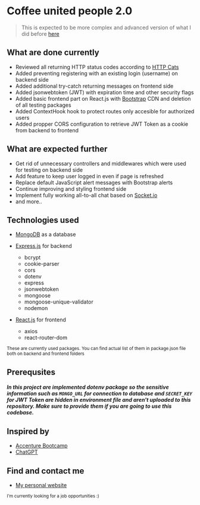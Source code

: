 # Coffee united people 2.0

> This is expected to be more complex and advanced version of what I did before [here](https://github.com/LaSTiqq/coffee-united-people)

## What are done currently

- Reviewed all returning HTTP status codes according to [HTTP Cats](https://http.cat/)
- Added preventing registering with an existing login (username) on backend side
- Added additional try-catch returning messages on frontend side
- Added jsonwebtoken (JWT) with expiration time and other security flags
- Added basic frontend part on React.js with [Bootstrap](https://getbootstrap.com/) CDN and deletion of all testing packages
- Added ContextHook hook to protect routes only accesible for authorized users
- Added propper CORS configuration to retrieve JWT Token as a cookie from backend to frontend

## What are expected further

- Get rid of unnecessary controllers and middlewares which were used for testing on backend side
- Add feature to keep user logged in even if page is refreshed
- Replace default JavaScript alert messages with Bootstrap alerts
- Continue improving and styling frontend side
- Implement fully working all-to-all chat based on [Socket.io](https://socket.io/)
- and more..

## Technologies used

- [MongoDB](https://www.mongodb.com/) as a database
- [Express.js](https://expressjs.com/) for backend

  - bcrypt
  - cookie-parser
  - cors
  - dotenv
  - express
  - jsonwebtoken
  - mongoose
  - mongoose-unique-validator
  - nodemon

- [React.js](https://reactjs.org/) for frontend

  - axios
  - react-router-dom

<sub>These are currently used packages. You can find actual list of them in package.json file both on backend and frontend folders</sub>

## Prerequsites

##### In this project are implemented dotenv package so the sensitive information such as `MONGO_URL` for connection to database and `SECRET_KEY` for JWT Token are hidden in environment file and aren't uploaded to this repository. Make sure to provide them if you are going to use this codebase.

## Inspired by

- [Accenture Bootcamp](https://bootcamp.lv/)
- [ChatGPT](https://chat.openai.com/chat)

## Find and contact me

- [My personal website](https://laurisstirna.eu.pythonanywhere.com/)

<sub>I'm currently looking for a job opportunities :)</sub>
